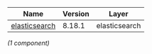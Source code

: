 | Name | Version | Layer |
| --- | --- | --- |
| [elasticsearch](https://www.elastic.co/products/elasticsearch) | 8.18.1 | elasticsearch |

*(1 component)*

